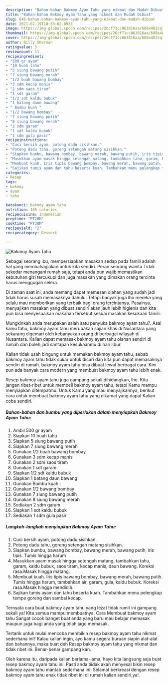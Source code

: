 ```yaml
---
description: "Bahan-bahan Bakmoy Ayam Tahu yang nikmat dan Mudah Dibuat"
title: "Bahan-bahan Bakmoy Ayam Tahu yang nikmat dan Mudah Dibuat"
slug: 646-bahan-bahan-bakmoy-ayam-tahu-yang-nikmat-dan-mudah-dibuat
date: 2021-02-19T18:58:02.093Z
image: https://img-global.cpcdn.com/recipes/26cf71cc063816aa/680x482cq70/bakmoy-ayam-tahu-foto-resep-utama.jpg
thumbnail: https://img-global.cpcdn.com/recipes/26cf71cc063816aa/680x482cq70/bakmoy-ayam-tahu-foto-resep-utama.jpg
cover: https://img-global.cpcdn.com/recipes/26cf71cc063816aa/680x482cq70/bakmoy-ayam-tahu-foto-resep-utama.jpg
author: Billy Sherman
ratingvalue: 5
reviewcount: 11
recipeingredient:
- "500 gr ayam"
- "10 buah tahu"
- "5 siung bawang putih"
- "7 siung bawang merah"
- "1/2 buah bawang bombay"
- "3 sdm kecap manis"
- "2 sdm saos tiram"
- "1 sdt garam"
- "1/2 sdt kaldu bubuk"
- "1 batang daun bawang"
- " Bumbu kuah "
- "1/2 bawang bombay"
- "7 siung bawang putih"
- "8 siung bawang merah"
- "2 sdm garam"
- "1 sdt kaldu bubuk"
- "1 sdm gula pasir"
recipeinstructions:
- "Cuci bersih ayam, potong dadu sisihkan."
- "Potong dadu tahu, goreng setengah matang sisihkan."
- "Siapkan bumbu, bawang bombay, bawang merah, bawang putih, iris tipis. Tumis hingga harum"
- "Masukkan ayam masak hingga setengah matang, tambahkan tahu, garam, kaldu bubuk, saos tiram, kecap manis, daun bawang. Koreksi rasa.Masak hingga matang."
- "Membuat kuah. Iris tipis bawang bombay, bawang merah, bawang putih. Tumis hingga harum, tambahkan air, garam, gula, kaldu bubuk. Koreksi rasa.Masak hingga mendidih."
- "Sajikan tumis ayam dan tahu beserta kuah. Tambahkan menu pelengkap tempe goreng dan sambal kecap."
categories:
- Resep
tags:
- bakmoy
- ayam
- tahu

katakunci: bakmoy ayam tahu 
nutrition: 165 calories
recipecuisine: Indonesian
preptime: "PT20M"
cooktime: "PT30M"
recipeyield: "2"
recipecategory: Dessert

---
```



![Bakmoy Ayam Tahu](https://img-global.cpcdn.com/recipes/26cf71cc063816aa/680x482cq70/bakmoy-ayam-tahu-foto-resep-utama.jpg)

Sebagai seorang ibu, mempersiapkan masakan sedap pada famili adalah hal yang membahagiakan untuk kita sendiri. Peran seorang  wanita Tidak sekedar menangani rumah saja, tetapi anda pun wajib memastikan kebutuhan gizi tercukupi dan juga masakan yang dimakan orang tercinta harus menggugah selera.

Di zaman  saat ini, anda memang dapat memesan olahan yang sudah jadi tidak harus susah memasaknya dahulu. Tetapi banyak juga lho mereka yang selalu mau memberikan yang terbaik bagi orang tercintanya. Pasalnya, menyajikan masakan yang dibuat sendiri akan jauh lebih higienis dan kita pun bisa menyesuaikan makanan tersebut sesuai masakan kesukaan famili. 



Mungkinkah anda merupakan salah satu penyuka bakmoy ayam tahu?. Asal kamu tahu, bakmoy ayam tahu merupakan sajian khas di Nusantara yang sekarang digemari oleh kebanyakan orang di berbagai wilayah di Nusantara. Kalian dapat memasak bakmoy ayam tahu olahan sendiri di rumah dan boleh jadi santapan kesukaanmu di hari libur.

Kalian tidak usah bingung untuk memakan bakmoy ayam tahu, sebab bakmoy ayam tahu tidak sukar untuk dicari dan kita pun dapat memasaknya sendiri di rumah. bakmoy ayam tahu bisa dibuat lewat berbagai cara. Kini pun ada banyak cara modern yang membuat bakmoy ayam tahu lebih enak.

Resep bakmoy ayam tahu juga gampang sekali dihidangkan, lho. Kita jangan ribet-ribet untuk membeli bakmoy ayam tahu, tetapi Kamu mampu menyiapkan ditempatmu. Untuk Kamu yang mau menyajikannya, berikut cara untuk membuat bakmoy ayam tahu yang nikamat yang dapat Kalian coba sendiri.

<!--inarticleads1-->

##### Bahan-bahan dan bumbu yang diperlukan dalam menyiapkan Bakmoy Ayam Tahu:

1. Ambil 500 gr ayam
1. Siapkan 10 buah tahu
1. Siapkan 5 siung bawang putih
1. Siapkan 7 siung bawang merah
1. Gunakan 1/2 buah bawang bombay
1. Gunakan 3 sdm kecap manis
1. Gunakan 2 sdm saos tiram
1. Gunakan 1 sdt garam
1. Siapkan 1/2 sdt kaldu bubuk
1. Siapkan 1 batang daun bawang
1. Gunakan  Bumbu kuah :
1. Gunakan 1/2 bawang bombay
1. Gunakan 7 siung bawang putih
1. Gunakan 8 siung bawang merah
1. Sediakan 2 sdm garam
1. Siapkan 1 sdt kaldu bubuk
1. Sediakan 1 sdm gula pasir




<!--inarticleads2-->

##### Langkah-langkah menyiapkan Bakmoy Ayam Tahu:

1. Cuci bersih ayam, potong dadu sisihkan.
1. Potong dadu tahu, goreng setengah matang sisihkan.
1. Siapkan bumbu, bawang bombay, bawang merah, bawang putih, iris tipis. Tumis hingga harum
1. Masukkan ayam masak hingga setengah matang, tambahkan tahu, garam, kaldu bubuk, saos tiram, kecap manis, daun bawang. Koreksi rasa.Masak hingga matang.
1. Membuat kuah. Iris tipis bawang bombay, bawang merah, bawang putih. Tumis hingga harum, tambahkan air, garam, gula, kaldu bubuk. Koreksi rasa.Masak hingga mendidih.
1. Sajikan tumis ayam dan tahu beserta kuah. Tambahkan menu pelengkap tempe goreng dan sambal kecap.




Ternyata cara buat bakmoy ayam tahu yang lezat tidak rumit ini gampang sekali ya! Kita semua mampu membuatnya. Cara Membuat bakmoy ayam tahu Sangat cocok banget buat anda yang baru mau belajar memasak maupun juga bagi anda yang telah jago memasak.

Tertarik untuk mulai mencoba membikin resep bakmoy ayam tahu nikmat sederhana ini? Kalau kalian ingin, ayo kamu segera buruan siapin alat-alat dan bahannya, maka buat deh Resep bakmoy ayam tahu yang nikmat dan tidak ribet ini. Benar-benar gampang kan. 

Oleh karena itu, daripada kalian berlama-lama, hayo kita langsung saja buat resep bakmoy ayam tahu ini. Pasti anda tiidak akan menyesal bikin resep bakmoy ayam tahu mantab sederhana ini! Selamat berkreasi dengan resep bakmoy ayam tahu enak tidak ribet ini di rumah kalian sendiri,ya!.

